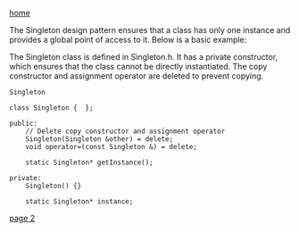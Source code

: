 [home](./page01.md)

The Singleton design pattern ensures that a class has only one instance and provides a global point of access to it. Below is a basic example:

The Singleton class is defined in Singleton.h. It has a private constructor, which ensures that the class cannot be directly instantiated. The copy constructor and assignment operator are deleted to prevent copying.

```
Singleton
```

```
class Singleton {  };
```

```
public:
    // Delete copy constructor and assignment operator
    Singleton(Singleton &other) = delete;
    void operator=(const Singleton &) = delete;

    static Singleton* getInstance();
```


```
private:
    Singleton() {}

    static Singleton* instance;
```

[page 2](./page02.md)

